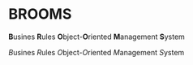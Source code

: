 BROOMS
======

**B**usines **R**ules **O**bject-**O**riented **M**anagement **S**ystem

*B*usines *R*ules *O*bject-*O*riented *M*anagement *S*ystem
